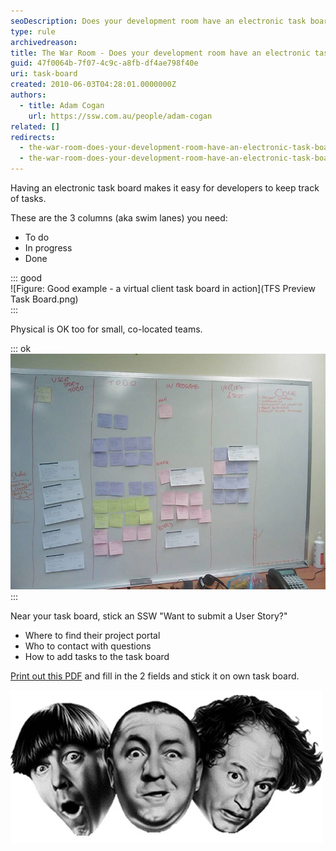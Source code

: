 ```yaml
---
seoDescription: Does your development room have an electronic task board?
type: rule
archivedreason:
title: The War Room - Does your development room have an electronic task board?
guid: 47f0064b-7f07-4c9c-a8fb-df4ae798f40e
uri: task-board
created: 2010-06-03T04:28:01.0000000Z
authors:
  - title: Adam Cogan
    url: https://ssw.com.au/people/adam-cogan
related: []
redirects:
  - the-war-room-does-your-development-room-have-an-electronic-task-board-(physical-is-ok-too-for-small-co-located-teams)
  - the-war-room-does-your-development-room-have-an-electronic-task-board-physical-is-ok-too-for-small-co-located-teams
---
```


Having an electronic task board makes it easy for developers to keep track of tasks.

These are the 3 columns (aka swim lanes) you need:

<!--endintro-->

- To do
- In progress
- Done

::: good  
![Figure: Good example - a virtual client task board in action](TFS Preview Task Board.png)  
:::

Physical is OK too for small, co-located teams.

::: ok  
![Figure: OK example - a physical client task board in operation](Taskboard.jpg)  
:::

Near your task board, stick an SSW "Want to submit a User Story?"

- Where to find their project portal
- Who to contact with questions
- How to add tasks to the task board

[Print out this PDF](https://github.com/SSWConsulting/SSW.Rules.Content/blob/main/rules/the-war-room-does-your-scrum-room-have-the-best-scrum-image/8StepstoScrum.pdf) and fill in the 2 fields and stick it on own task board.

![Figure: Create an avatar for each person and stick them on the current task. You can find our User Story Cards here. You can write the Azure DevOps Work Item ID on each card](Avatar.jpg)
